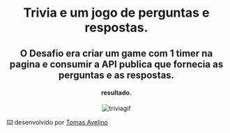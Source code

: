 <div align="center">
  
# Trivia e um jogo de perguntas e respostas.

## O Desafio era criar um game com 1 timer na pagina e consumir a API publica que fornecia as perguntas e as respostas.


#### resultado.

![triviagif](https://github.com/tomasavelino0/trivia-game/assets/104459944/0ef9d70e-1c10-4d62-9b5d-882becede481)
 </div>
 
 ⌨️ desenvolvido por [Tomas Avelino](https://www.linkedin.com/in/tomas-avelino-6b1547238/)
